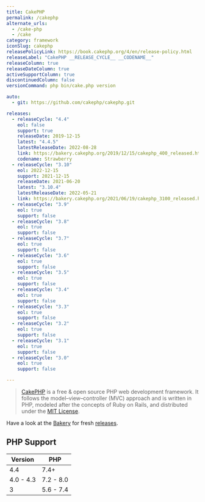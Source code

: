 ```yaml
---
title: CakePHP
permalink: /cakephp
alternate_urls:
  - /cake-php
  - /cake
category: framework
iconSlug: cakephp
releasePolicyLink: https://book.cakephp.org/4/en/release-policy.html
releaseLabel: "CakePHP __RELEASE_CYCLE__ __CODENAME__"
releaseColumn: true
releaseDateColumn: true
activeSupportColumn: true
discontinuedColumn: false
versionCommand: php bin/cake.php version

auto:
  - git: https://github.com/cakephp/cakephp.git

releases:
  - releaseCycle: "4.4"
    eol: false
    support: true
    releaseDate: 2019-12-15
    latest: "4.4.5"
    latestReleaseDate: 2022-08-28
    link: https://bakery.cakephp.org/2019/12/15/cakephp_400_released.html
    codename: Strawberry
  - releaseCycle: "3.10"
    eol: 2022-12-15
    support: 2021-12-15
    releaseDate: 2021-06-20
    latest: "3.10.4"
    latestReleaseDate: 2022-05-21
    link: https://bakery.cakephp.org/2021/06/19/cakephp_3100_released.html
  - releaseCycle: "3.9"
    eol: true
    support: false
  - releaseCycle: "3.8"
    eol: true
    support: false
  - releaseCycle: "3.7"
    eol: true
    support: false
  - releaseCycle: "3.6"
    eol: true
    support: false
  - releaseCycle: "3.5"
    eol: true
    support: false
  - releaseCycle: "3.4"
    eol: true
    support: false
  - releaseCycle: "3.3"
    eol: true
    support: false
  - releaseCycle: "3.2"
    eol: true
    support: false
  - releaseCycle: "3.1"
    eol: true
    support: false
  - releaseCycle: "3.0"
    eol: true
    support: false

---
```


> [CakePHP](https://cakephp.org/) is a free & open source PHP web development framework.  It follows the model–view–controller (MVC) approach and is written in PHP, modeled after the concepts of Ruby on Rails, and distributed under the [MIT License](https://en.wikipedia.org/wiki/MIT_License).

Have a look at the [Bakery](https://bakery.cakephp.org/) for fresh [releases](https://bakery.cakephp.org/categories/release.html).
  
## PHP Support

Version    | PHP
-----------|-----------
4.4        | 7.4+
4.0 - 4.3  | 7.2 - 8.0
3          | 5.6 - 7.4
 
  
